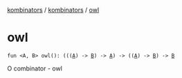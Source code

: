 [kombinators](../index.md) / [kombinators](index.md) / [owl](./owl.md)

# owl

`fun <A, B> owl(): (((`[`A`](owl.md#A)`) -> `[`B`](owl.md#B)`) -> `[`A`](owl.md#A)`) -> ((`[`A`](owl.md#A)`) -> `[`B`](owl.md#B)`) -> `[`B`](owl.md#B)

O combinator - owl

